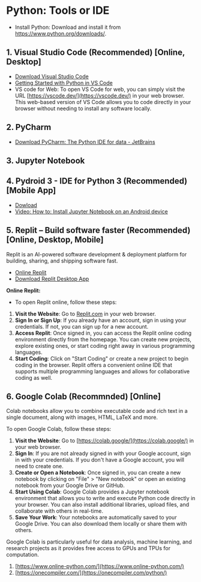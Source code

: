 # Python: Tools or IDE

- Install Python: Download and install it from <https://www.python.org/downloads/>.


## 1. Visual Studio Code **(Recommended)** [Online, Desktop]
   - [Download Visual Studio Code](https://code.visualstudio.com/download) 
   - [Getting Started with Python in VS Code](https://code.visualstudio.com/docs/python/python-tutorial)
   - VS code for Web: To open VS Code for web, you can simply visit the URL [https://vscode.dev/](https://vscode.dev/) in your web browser. This web-based version of VS Code allows you to code directly in your browser without needing to install any software locally.
## 2. PyCharm
   - [Download PyCharm: The Python IDE for data - JetBrains](https://www.jetbrains.com/pycharm/download/?section=windows)

## 3. Jupyter Notebook
   
## 4. Pydroid 3 - IDE for Python 3 **(Recommended)** [Mobile App]
   - [Dowload](https://play.google.com/store/apps/details?id=ru.iiec.pydroid3)
   - [Video: How to: Install Jupyter Notebook on an Android device](https://youtu.be/b2XNfD3xEwY?si=JFQsMiVj5xqkTgGv)

## 5. Replit – Build software faster **(Recommended)** [Online, Desktop, Mobile] 
Replit is an AI-powered software development & deployment platform for building, sharing, and shipping software fast.
   -  [Online Replit](https://replit.com/)
   -  [Download Replit Desktop App](https://replit.com/desktop)

**Online Replit:**
-  To open Replit online, follow these steps:
1. **Visit the Website**: Go to [Replit.com](https://replit.com/) in your web browser.
2. **Sign In or Sign Up**: If you already have an account, sign in using your credentials. If not, you can sign up for a new account.
3. **Access Replit**: Once signed in, you can access the Replit online coding environment directly from the homepage. You can create new projects, explore existing ones, or start coding right away in various programming languages.
4. **Start Coding**: Click on "Start Coding" or create a new project to begin coding in the browser.
Replit offers a convenient online IDE that supports multiple programming languages and allows for collaborative coding as well.

## 6. Google Colab **(Recommnded)** [Online]
Colab notebooks allow you to combine executable code and rich text in a single document, along with images, HTML, LaTeX and more.

To open Google Colab, follow these steps:

1. **Visit the Website**: Go to [https://colab.google/](https://colab.google/) in your web browser.
2. **Sign In**: If you are not already signed in with your Google account, sign in with your credentials. If you don't have a Google account, you will need to create one.
3. **Create or Open a Notebook**: Once signed in, you can create a new notebook by clicking on "File" > "New notebook" or open an existing notebook from your Google Drive or GitHub.
4. **Start Using Colab**: Google Colab provides a Jupyter notebook environment that allows you to write and execute Python code directly in your browser. You can also install additional libraries, upload files, and collaborate with others in real-time.
5. **Save Your Work**: Your notebooks are automatically saved to your Google Drive. You can also download them locally or share them with others.

Google Colab is particularly useful for data analysis, machine learning, and research projects as it provides free access to GPUs and TPUs for computation.

1. [https://www.online-python.com/](https://www.online-python.com/)
2. [https://onecompiler.com/](https://onecompiler.com/python/)

